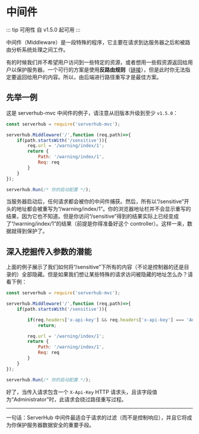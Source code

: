 # 中间件

::: tip 可用性
自 v1.5.0 起可用
:::

中间件（Middleware）是一段特殊的程序，它主要在请求到达服务器之后和被路由分析系统处理之间工作。

有的时候我们并不希望用户访问到一些特定的资源，或者想用一些假资源返回给用户以保护服务器。一个可行的方案是使用**反路由规则**（[链接](./route.html#negative-rules)），但是此时你无法指定要返回给用户的内容。所以，由后端进行路径重写才是最佳方案。

## 先举一例
这是 serverhub-mvc 中间件的例子，请注意从旧版本升级到至少 `v1.5.0`：

```js
const serverhub = require('serverhub-mvc');

serverhub.Middleware('/',function (req,path)=>{
    if(path.startsWith('/sensitive')){
        req.url = '/warning/index/1';
        return {
            Path: '/warning/index/1',
            Req: req
        }
    }
});

serverhub.Run(/* 你的启动配置 */);
```

当服务器启动后，任何请求都会被你的中间件捕获。然后，所有以“/sensitive”开头的地址都会被重写为“/warning/index/1”。你的浏览器地址栏并不会显示重写的结果，因为它也不知道。但是你访问“/sensitive”得到的结果实际上已经变成了“/warning/index/1”的结果（前提是你得准备好这个 controller）。这样一来，数据就得到保护了。

## 深入挖掘传入参数的潜能
上面的例子展示了我们如何将“/sensitive”下所有的内容（不论是控制器的还是目录的）全部隐藏。但是如果我们想让某些特殊的请求访问被隐藏的地址怎么办？请看下例：

```js
const serverhub = require('serverhub-mvc');

serverhub.Middleware('/',function (req,path)=>{
    if(path.startsWith('/sensitive')){

        if(req.headers['x-api-key'] && req.headers['x-api-key'] === 'Administrator')
            return;

        req.url = '/warning/index/1';
        return {
            Path: '/warning/index/1',
            Req: req
        }
    }
});

serverhub.Run(/* 你的启动配置 */);
```

好了，当传入请求包含一个 `X-Api-Key` HTTP 请求头，且该字段值为“Administrator”时，此请求会绕过路径重写过程。

---

一句话：ServerHub 中间件最适合于请求的过滤（而不是控制响应），并且它将成为你保护服务器数据安全的重要手段。